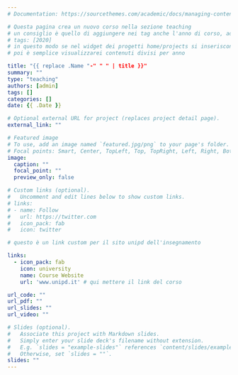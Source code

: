 ```yaml
---
# Documentation: https://sourcethemes.com/academic/docs/managing-content/

# Questa pagina crea un nuovo corso nella sezione teaching
# un consiglio è quello di aggiungere nei tag anche l'anno di corso, ad esempio:
# tags: [2020]
# in questo modo se nel widget dei progetti home/projects si inseriscono i filtri
# poi è semplice visualizzarei contenuti divisi per anno

title: "{{ replace .Name "-" " " | title }}"
summary: ""
type: "teaching"
authors: [admin]
tags: []
categories: []
date: {{ .Date }}

# Optional external URL for project (replaces project detail page).
external_link: ""

# Featured image
# To use, add an image named `featured.jpg/png` to your page's folder.
# Focal points: Smart, Center, TopLeft, Top, TopRight, Left, Right, BottomLeft, Bottom, BottomRight.
image:
  caption: ""
  focal_point: ""
  preview_only: false

# Custom links (optional).
#   Uncomment and edit lines below to show custom links.
# links:
# - name: Follow
#   url: https://twitter.com
#   icon_pack: fab
#   icon: twitter

# questo è un link custom per il sito unipd dell'insegnamento

links:
  - icon_pack: fab
    icon: university
    name: Course Website
    url: 'www.unipd.it' # qui mettere il link del corso

url_code: ""
url_pdf: ""
url_slides: ""
url_video: ""

# Slides (optional).
#   Associate this project with Markdown slides.
#   Simply enter your slide deck's filename without extension.
#   E.g. `slides = "example-slides"` references `content/slides/example-slides.md`.
#   Otherwise, set `slides = ""`.
slides: ""
---
```

